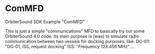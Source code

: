 # ComMFD
OrbiterSound SDK Example "ComMFD"

This is just a simple "communications" MFD to basically try out some OrbiterSound 4.0 code.
Its main purpose is (was) to simulate radio communication between two vessels for docking purposes, like:
DG-01: "DG-01, ISS, request docking"
ISS: "Frequency 123.456 MHz"
...
